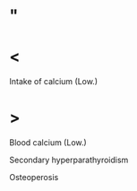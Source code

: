 # "

# <

Intake of calcium
(Low.)

# >

Blood calcium
(Low.)

Secondary hyperparathyroidism

Osteoperosis
